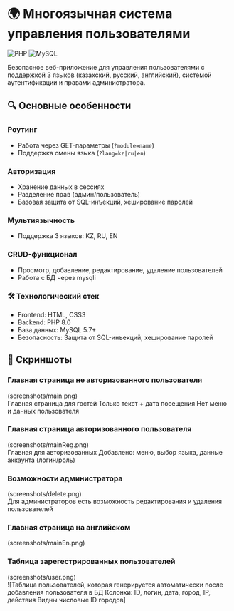 # 🌍 Многоязычная система управления пользователями

![PHP](https://img.shields.io/badge/PHP-8.0+-purple.svg)
![MySQL](https://img.shields.io/badge/MySQL-5.7+-blue.svg)

Безопасное веб-приложение для управления пользователями с поддержкой 3 языков (казахский, русский, английский), системой аутентификации и правами администратора.

## 🔍 Основные особенности

### Роутинг
- Работа через GET-параметры (`?module=name`)
- Поддержка смены языка (`?lang=kz|ru|en`)

### Авторизация
- Хранение данных в сессиях
- Разделение прав (админ/пользователь)
- Базовая защита от SQL-инъекций, хеширование паролей

### Мультиязычность
- Поддержка 3 языков: KZ, RU, EN

### CRUD-функционал
- Просмотр, добавление, редактирование, удаление пользователей
- Работа с БД через mysqli


### 🛠 Технологический стек
- Frontend: HTML, CSS3
- Backend: PHP 8.0
- База данных: MySQL 5.7+
- Безопасность: Защита от SQL-инъекций, хеширование паролей

## 📸 Скриншоты  

### Главная страница не авторизованного пользователя 
(screenshots/main.png)
<br/>
Главная страница для гостей
Только текст + дата посещения
Нет меню и данных пользователя

### Главная страница авторизованного пользователя 
(screenshots/mainReg.png)
<br/>
Главная для авторизованных
Добавлено: меню, выбор языка, данные аккаунта (логин/роль)

### Возможности администратора
(screenshots/delete.png)
<br/>
Для администраторов есть возможность редактирования и удаления пользователей

### Главная страница на английском 
(screenshots/mainEn.png) 

### Таблица зарегестрированных пользователей
(screenshots/user.png) 
<br/>
![Таблица пользователей, которая генерируется автоматически после добавления пользователя в БД
Колонки: ID, логин, дата, город, IP, действия
Видны числовые ID городов]

